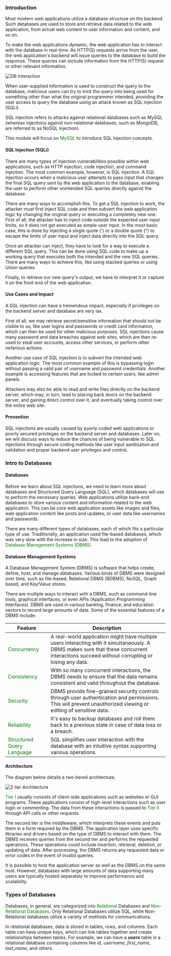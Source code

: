 ### Introduction

Most modern web applications utilize a database structure on the backend. Such databases are used to store and retrieve data related to the web application, from actual web content to user information and content, and so on.

To make the web applications dynamic, the web application has to interact with the database in real-time. As HTTP(S) requests arrive from the user, the web application's backend will issue queries to the database to build the response. These queries can include information from the HTTP(S) request or other relevant information.

![DB Interaction](https://academy.hackthebox.eu/storage/modules/33/db_request_3.png)

When user-supplied information is used to construct the query to the database, malicious users can try to trick the query into being used for something other than what the original programmer intended, providing the user access to query the database using an attack known as SQL injection (SQLi).

SQL injection refers to attacks against relational databases such as
 MySQL   (whereas injections against non-relational databases, such as MongoDB, are referred to as NoSQL injection).

This module will focus on <span style="color:green"> MySQL </span> to introduce SQL Injection concepts.

#### SQL Injection (SQLi)
There are many types of injection vulnerabilities possible within web applications, such as HTTP injection, code injection, and command injection. The most common example, however, is SQL injection. A SQL injection occurs when a malicious user attempts to pass input that changes the final SQL query sent by the web application to the database, enabling the user to perform other unintended SQL queries directly against the database.

There are many ways to accomplish this. To get a SQL injection to work, the attacker must first inject SQL code and then subvert the web application logic by changing the original query or executing a completely new one. First of all, the attacker has to inject code outside the expected user input limits, so it does not get executed as simple user input. In the most basic case, this is done by injecting a single quote (') or a double quote (") to escape the limits of user input and inject data directly into the SQL query.

Once an attacker can inject, they have to look for a way to execute a different SQL query. This can be done using SQL code to make up a working query that executes both the intended and the new SQL queries. There are many ways to achieve this, like using stacked queries or using Union queries.

Finally, to retrieve our new query's output, we have to interpret it or capture it on the front end of the web application.

#### Use Cases and Impact

A SQL injection can have a tremendous impact, especially if privileges on the backend server and database are very lax.

First of all, we may retrieve secret/sensitive information that should not be visible to us, like user logins and passwords or credit card information, which can then be used for other malicious purposes. SQL injections cause many password and data breaches against web sites, which are then re-used to steal user accounts, access other services, or perform other nefarious actions.

Another use case of SQL injection is to subvert the intended web application logic. The most common example of this is bypassing login without passing a valid pair of username and password credentials. Another example is accessing features that are locked to certain users, like admin panels.

Attackers may also be able to read and write files directly on the backend server, which may, in turn, lead to placing back doors on the backend server, and gaining direct control over it, and eventually taking control over the entire web site.

#### Prevention
SQL injections are usually caused by poorly coded web applications or poorly secured privileges on the backend server and databases. Later on, we will discuss ways to reduce the chances of being vulnerable to SQL injections through secure coding methods like user input sanitization and validation and proper backend user privileges and control.


### Intro to Databases

#### Databases
Before we learn about SQL injections, we need to learn more about databases and Structured Query Language (SQL), which databases will use to perform the necessary queries. Web applications utilize back-end databases to store various content and information related to the web application. This can be core web application assets like images and files, web application content like posts and updates, or user data like usernames and passwords.

There are many different types of databases, each of which fits a particular type of use. Traditionally, an application used file-based databases, which was very slow with the increase in size. This lead to the adoption of <span style="color:green"> Database Management Systems (DBMS).<span>

#### Database Management Systems

A Database Management System (DBMS) is software that helps create, define, host, and manage databases. Various kinds of DBMS were designed over time, such as file-based, Relational DBMS (RDBMS), NoSQL, Graph based, and Key/Value stores.

There are multiple ways to interact with a DBMS, such as command-line tools, graphical interfaces, or even APIs (Application Programming Interfaces). DBMS are used in various banking, finance, and education sectors to record large amounts of data. Some of the essential features of a DBMS include:


| Feature     | Description          |
| -------- | -------------- |
| <span style="color:green">Concurrency </span>| A real-world application might have multiple users interacting with it simultaneously. A DBMS makes sure that these concurrent interactions succeed without corrupting or losing any data. |
| <span style="color:green">Consistency </span>| With so many concurrent interactions, the DBMS needs to ensure that the data remains consistent and valid throughout the database. |
| <span style="color:green">Security </span>| DBMS provide fine-grained security controls through user authentication and permissions. This will prevent unauthorized viewing or editing of sensitive data.|
| <span style="color:green">Reliability </span>|It's easy to backup databases and roll them back to a previous state in case of data loss or a breach.|
| <span style="color:green">Structured Query Language </span>|SQL simplifies user interaction with the database with an intuitive syntax supporting various operations.|


#### Architecture
The diagram below details a two-tiered architecture.

![2 tier Architecture](https://academy.hackthebox.eu/storage/modules/33/db_2.png)


<span style="color:green">Tier I </span> usually consists of client-side applications such as websites or GUI programs. These applications consist of high-level interactions such as user login or commenting. The data from these interactions is passed to <span style="color:green">Tier II </span> through API calls or other requests.

The second tier is the middleware, which interprets these events and puts them in a form required by the DBMS. The application layer uses specific libraries and drivers based on the type of DBMS to interact with them. The DBMS receives queries from the second tier and performs the requested operations. These operations could include insertion, retrieval, deletion, or updating of data. After processing, the DBMS returns any requested data or error codes in the event of invalid queries.

It is possible to host the application server as well as the DBMS on the same host. However, databases with large amounts of data supporting many users are typically hosted separately to improve performance and scalability.


### Types of Databases
Databases, in general, are categorized into <span style="color:green">Relational</span> Databases and <span style="color:green">Non-Relational Databases</span>. Only Relational Databases utilize SQL, while Non-Relational databases utilize a variety of methods for communications.

In relational databases, data is stored in tables, rows, and columns. Each table can have unique keys, which can link tables together and create relationships between tables. For example, we can have a ___users___ table in a relational database containing columns like _id_, _username_, _first_name_, _last_name_, and others.

